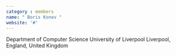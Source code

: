 ```yaml
---
category : members
name: " Boris Konev " 
website: '#'
---
```

Department of Computer Science
University of Liverpool
Liverpool, England, United Kingdom


